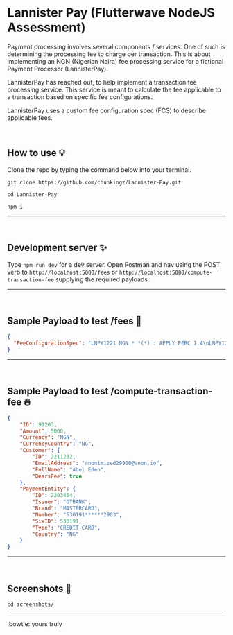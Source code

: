 # Lannister Pay (Flutterwave NodeJS Assessment)

Payment processing involves several components / services. One of such is determining the processing fee to charge per transaction. This is about implementing an NGN (Nigerian Naira) fee processing service for a fictional Payment Processor (LannisterPay).

LannisterPay has reached out, to help implement a transaction fee processing service. This service is meant to calculate the fee applicable to a transaction based on specific fee configurations.

LannisterPay uses a custom fee configuration spec (FCS) to describe applicable fees.

<br>

## How to use :bulb:

Clone the repo by typing the command below into your terminal.

```
git clone https://github.com/chunkingz/Lannister-Pay.git
```

```
cd Lannister-Pay
``` 

```
npm i
``` 


---
<br>

## Development server :sparkles:

Type `npm run dev` for a dev server. Open Postman and nav using the POST verb to `http://localhost:5000/fees` or `http://localhost:5000/compute-transaction-fee` supplying the required payloads.

---
<br>

## Sample Payload to test /fees :rocket:

``` json
{
  "FeeConfigurationSpec": "LNPY1221 NGN * *(*) : APPLY PERC 1.4\nLNPY1222 NGN INTL CREDIT-CARD(VISA) : APPLY PERC 5.0\nLNPY1223 NGN LOCL CREDIT-CARD(*) : APPLY FLAT_PERC 50:1.4\nLNPY1224 NGN * BANK-ACCOUNT(*) : APPLY FLAT 100\nLNPY1225 NGN * USSD(MTN) : APPLY PERC 0.55"
}
```

---
<br>

## Sample Payload to test /compute-transaction-fee :fire:

``` json
{
    "ID": 91203,
    "Amount": 5000,
    "Currency": "NGN",
    "CurrencyCountry": "NG",
    "Customer": {
        "ID": 2211232,
        "EmailAddress": "anonimized29900@anon.io",
        "FullName": "Abel Eden",
        "BearsFee": true
    },
    "PaymentEntity": {
        "ID": 2203454,
        "Issuer": "GTBANK",
        "Brand": "MASTERCARD",
        "Number": "530191******2903",
        "SixID": 530191,
        "Type": "CREDIT-CARD",
        "Country": "NG"
    }
}
```

---
<br>

## Screenshots :camera_flash:

```
cd screenshots/
``` 


---

:bowtie: yours truly
